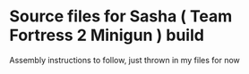 # Source files for Sasha ( Team Fortress 2 Minigun ) build

Assembly instructions to follow, just thrown in my files for now
